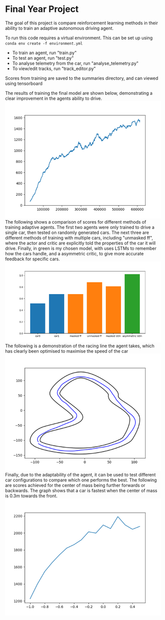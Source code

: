 # Final Year Project

The goal of this project is compare reinforcement learning methods in their ability to train an adaptive autonomous
driving agent. 

To run this code requires a virtual environment. This can be set up using <code>conda env create -f environment.yml
</code>

<ul>
  <li>To train an agent, run "train.py"</li>
  <li>To test an agent, run "test.py"</li>
  <li>To analyse telemetry from the car, run "analyse_telemetry.py"</li>
  <li>To view/edit tracks, run "track_editor.py"</li>
</ul>

Scores from training are saved to the summaries directory, and can viewed using tensorboard

The results of training the final model are shown below, demonstrating a clear improvement in the agents ability to drive.
![image](./images/best_model.png)<br>
The following shows a comparison of scores for different methods of training adaptive agents. The first two agents were only 
trained to drive a single car, then tested on randomly generated cars. The next three are different methods of training
with multiple cars, including "unmasked ff", where the actor and critic are explicitly told the properties of the car it
will drive. Finally, in green is my chosen model, with uses LSTMs to remember how the cars handle, and a asymmetric
critic, to give more accurate feedback for specific cars.
![image](./images/barchart.png)<br>
The following is a demonstration of the racing line the agent takes, which has clearly been optimised to maximise the
speed of the car
![image](./images/racing_line.png)<br>
Finally, due to the adaptability of the agent, it can be used to test different car configurations to compare which one
performs the best. The following are scores achieved for the center of mass being further forwards or backwards. The graph
shows that a car is fastest when the center of mass is 0.3m towards the front.
![image](./images/car_performance.png)